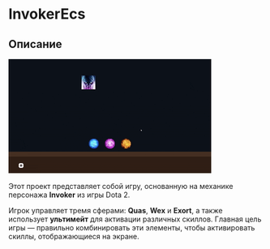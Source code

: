 # InvokerEcs
## Описание

![](https://github.com/skoofix/InvokerECS/blob/main/gameplay.gif)


Этот проект представляет собой игру, основанную на механике персонажа **Invoker** из игры Dota 2. 

Игрок управляет тремя сферами: **Quas**, **Wex** и **Exort**, а также использует **ультимейт** для активации различных скиллов. Главная цель игры — правильно комбинировать эти элементы, чтобы активировать скиллы, отображающиеся на экране.


